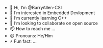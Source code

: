 - 👋 Hi, I’m @BarryAllen-CSI
- 👀 I’m interested in Embedded Devlopment
- 🌱 I’m currently learning C++
- 💞️ I’m looking to collaborate on open source
- 📫 How to reach me ...
- 😄 Pronouns: He/Him
- ⚡ Fun fact: ...

<!---
BarryAllen-CSI/BarryAllen-CSI is a ✨ special ✨ repository because its `README.md` (this file) appears on your GitHub profile.
You can click the Preview link to take a look at your changes.
--->
